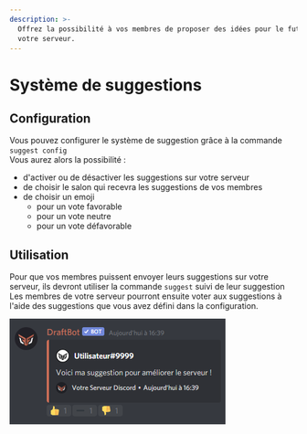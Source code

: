 ```yaml
---
description: >-
  Offrez la possibilité à vos membres de proposer des idées pour le futur de
  votre serveur.
---
```


# Système de suggestions

## Configuration

Vous pouvez configurer le système de suggestion grâce à la commande `suggest config`  
Vous aurez alors la possibilité : 

* d'activer ou de désactiver les suggestions sur votre serveur
* de choisir le salon qui recevra les suggestions de vos membres
* de choisir un emoji 
  * pour un vote favorable
  * pour un vote neutre
  * pour un vote défavorable

## Utilisation

Pour que vos membres puissent envoyer leurs suggestions sur votre serveur, ils devront utiliser la commande `suggest` suivi de leur suggestion  
Les membres de votre serveur pourront ensuite voter aux suggestions à l'aide des suggestions que vous avez défini dans la configuration.

![Message envoy&#xE9; dans votre salon d&#xE9;di&#xE9; aux suggestions apr&#xE8;s qu&apos;une suggestion soit propos&#xE9; ](../.gitbook/assets/image%20%2830%29.png)



